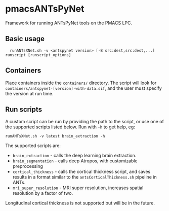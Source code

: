 # pmacsANTsPyNet
Framework for running ANTsPyNet tools on the PMACS LPC.


## Basic usage

```
  runANTsXNet.sh -v <antspynet version> [-B src:dest,src:dest,...] runscript [runscript_options]
```

## Containers

Place containers inside the `containers/` directory. The script will look for
`containers/antspynet-[version]-with-data.sif`, and the user must specify the version at
run time.


## Run scripts

A custom script can be run by providing the path to the script, or use one of the
supported scripts listed below. Run with `-h` to get help, eg:
```
runANTsXNet.sh -v latest brain_extraction -h
```

The supported scripts are:

* `brain_extraction` - calls the deep learning brain extraction.
* `brain_segmentation` - calls deep Atropos, with customizable preprocessing
* `cortical_thickness` - calls the cortical thickness script, and saves results in a
  format similar to the `antsCorticalThickness.sh` pipeline in ANTs.
* `mri_super_resolution` - MRI super resolution, increases spatial resolution by a factor of two.

Longitudinal cortical thickness is not supported but will be in the future.
